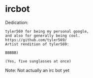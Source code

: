# ircbot
Dedication:

	tyler569 for being my personal google,
	and also for generally being cool.
	https://github.com/tyler569/
	Artist rendition of tyler569:
	
	BBBBB)

	(Yes, five sunglasses at once)
Note: Not actually an irc bot yet
